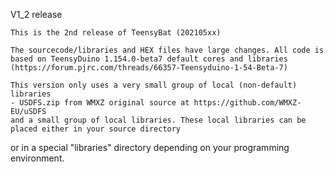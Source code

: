 V1_2 release

    This is the 2nd release of TeensyBat (202105xx)
    
    The sourcecode/libraries and HEX files have large changes. All code is based on TeensyDuino 1.154.0-beta7 default cores and libraries (https://forum.pjrc.com/threads/66357-Teensyduino-1-54-Beta-7)
    
    This version only uses a very small group of local (non-default) libraries
    - USDFS.zip from WMXZ original source at https://github.com/WMXZ-EU/uSDFS
    and a small group of local libraries. These local libraries can be placed either in your source directory
or in a special "libraries" directory depending on your programming environment.
    

    
    
    
    
    
